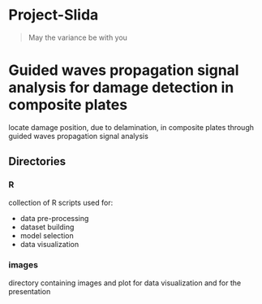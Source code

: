 # Project-Slida

>May the variance be with you

# Guided waves propagation signal analysis for damage detection in composite plates

locate damage position, due to delamination, in composite plates through guided
 waves propagation signal analysis

## Directories

### R

collection of R scripts used for:

- data pre-processing
- dataset building
- model selection
- data visualization

### images

directory containing images and plot for data visualization and for the presentation
